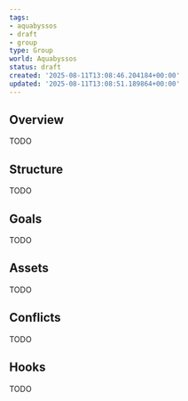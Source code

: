 ```yaml
---
tags:
- aquabyssos
- draft
- group
type: Group
world: Aquabyssos
status: draft
created: '2025-08-11T13:08:46.204184+00:00'
updated: '2025-08-11T13:08:51.189864+00:00'
---
```



## Overview

TODO
## Structure

TODO
## Goals

TODO
## Assets

TODO
## Conflicts

TODO
## Hooks

TODO

